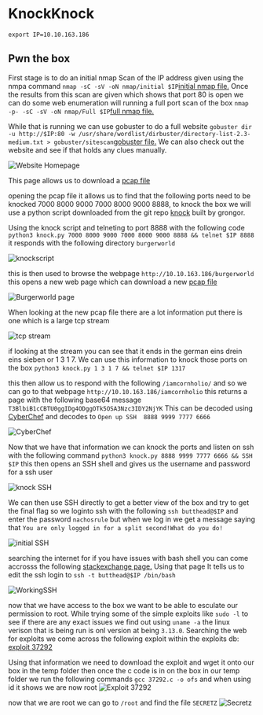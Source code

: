 # KnockKnock

`export IP=10.10.163.186`

## Pwn the box
First stage is to do an initial nmap Scan of the IP address given using the nmpa command `nmap -sC -sV -oN nmap/initial $IP`[initial nmap file.](https://github.com/tigercub-co/TryHackMe/blob/master/KnockKnock/nmap/initial)
Once the results from this scan are given which shows that port 80 is open we can do some web enumeration will running a full port scan of the box `nmap -p- -sC -sV -oN nmap/Full $IP`[full nmap file.](https://github.com/tigercub-co/TryHackMe/blob/master/KnockKnock/nmap/Full)

While that is running we can use gobuster to do a full website `gobuster dir -u http://$IP:80 -w /usr/share/wordlist/dirbuster/directory-list-2.3-medium.txt > gobuster/sitescan`[gobuster file.](https://github.com/tigercub-co/TryHackMe/blob/master/KnockKnock/gobuster/sitescan)
We can also check out the website and see if that holds any clues manually.

![Website Homepage](https://github.com/tigercub-co/TryHackMe/blob/master/KnockKnock/images/webpage.PNG)

This page allows us to download a  [pcap file](https://github.com/tigercub-co/TryHackMe/blob/master/KnockKnock/pcap/pcap1.pcap)

opening the pcap file it allows us to find that the following ports need to be knocked 7000 8000 9000 7000 8000 9000 8888, to knock the box we will use a python script downloaded from the git repo [knock](https://github.com/grongor/knock) built by grongor.

Using the knock script and telneting to port 8888 with the following code `python3 knock.py 7000 8000 9000 7000 8000 9000 8888 && telnet $IP 8888` it responds with the following directory `burgerworld`

![knockscript](https://github.com/tigercub-co/TryHackMe/blob/master/KnockKnock/images/knockscript.PNG)

this is then used to browse the webpage `http://10.10.163.186/burgerworld` this opens a new web page which can download a new [pcap file](https://github.com/tigercub-co/TryHackMe/blob/master/KnockKnock/pcap/pcap2.pcap)

![Burgerworld page](https://github.com/tigercub-co/TryHackMe/blob/master/KnockKnock/images/BurgerWorld.PNG)

When looking at the new pcap file there are a lot information put there is one which is a large tcp stream

![tcp stream](https://github.com/tigercub-co/TryHackMe/blob/master/KnockKnock/images/TCP_Stream.PNG)

if looking at the stream you can see that it ends in the german eins drein eins sieben or 1 3 1 7. We can use this information to knock those ports on the box `python3 knock.py 1 3 1 7 && telnet $IP 1317`

this then allow us to respond with the following `/iamcornholio/` and so we can go to that webpage `http://10.10.163.186/iamcornholio` this returns a page with the following base64 message  `T3BlbiB1cCBTU0ggIDg4ODggOTk5OSA3Nzc3IDY2NjYK` This can be decoded using [CyberChef](https://gchq.github.io/CyberChef/) and decodes to `Open up SSH  8888 9999 7777 6666` 

![CyberChef](https://github.com/tigercub-co/TryHackMe/blob/master/KnockKnock/images/Cyberchef.PNG)

Now that we have that information we can knock the ports and listen on ssh with the following command `python3 knock.py 8888 9999 7777 6666 && SSH $IP` this then opens an SSH shell and gives us the username and password for a ssh user

![knock SSH](https://github.com/tigercub-co/TryHackMe/blob/master/KnockKnock/images/knockSSH.PNG)

We can then use SSH directly to get a better view of the box and try to get the final flag so we loginto ssh with the following `ssh butthead@$IP` and enter the password `nachosrule` but when we log in we get a message saying that `You are only logged in for a split second!What do you do!`

![initial SSH](https://github.com/tigercub-co/TryHackMe/blob/master/KnockKnock/images/SSHLoginSplitSecond.PNG)

searching the internet for if you have issues with bash shell you can come accrosss the following [stackexchange page.](https://unix.stackexchange.com/questions/238690/ssh-into-a-server-that-has-a-broken-bash-install)
Using that page It tells us to edit the ssh login to `ssh -t butthead@$IP /bin/bash`

![WorkingSSH](https://github.com/tigercub-co/TryHackMe/blob/master/KnockKnock/images/SSHLoginSplitSecond.PNG)

now that we have access to  the box we want to be able to esculate our permission to root. While trying some of the simple exploits like `sudo -l` to see if there are any exact issues we find out using `uname -a` the linux verison that is being run is onl version at being `3.13.0`. Searching the web for exploits we come across the following exploit within the exploits db: [exploit 37292](https://www.exploit-db.com/exploits/37292)

Using that information we need to download the exploit and wget it onto our box in the temp folder then once the c code is in on the box in our temp folder we run the following commands
`
gcc 37292.c -o ofs
`
and when using id it shows we are now root
![Exploit 37292](https://github.com/tigercub-co/TryHackMe/blob/master/KnockKnock/images/Exploit37292.PNG)

now that we are root we can go to `/root` and find the file `SECRETZ`
![Secretz](https://github.com/tigercub-co/TryHackMe/blob/master/KnockKnock/images/Secretz.PNG)
